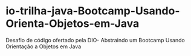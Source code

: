 # io-trilha-java-Bootcamp-Usando-Orienta-Objetos-em-Java
Desafio de código ofertado pela DIO- Abstraindo um Bootcamp Usando Orientação a Objetos em Java
